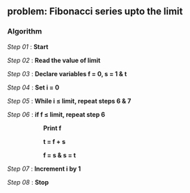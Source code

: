 ## problem: Fibonacci series upto the limit

### Algorithm

*Step 01* : **Start**

*Step 02* : **Read the value of limit**

*Step 03* : **Declare variables f = 0, s = 1 & t**

*Step 04* : **Set i = 0**

*Step 05* : **While i &le; limit, repeat steps 6 & 7**

*Step 06* : **if f &le; limit, repeat step 6**

&nbsp;&nbsp;&nbsp;&nbsp;&nbsp;&nbsp;&nbsp;&nbsp;&nbsp;&nbsp;&nbsp;&nbsp;&nbsp;&nbsp;&nbsp;&nbsp;&nbsp;&nbsp;&nbsp;&nbsp;&nbsp;**Print f**

&nbsp;&nbsp;&nbsp;&nbsp;&nbsp;&nbsp;&nbsp;&nbsp;&nbsp;&nbsp;&nbsp;&nbsp;&nbsp;&nbsp;&nbsp;&nbsp;&nbsp;&nbsp;&nbsp;&nbsp;&nbsp;**t = f + s**

&nbsp;&nbsp;&nbsp;&nbsp;&nbsp;&nbsp;&nbsp;&nbsp;&nbsp;&nbsp;&nbsp;&nbsp;&nbsp;&nbsp;&nbsp;&nbsp;&nbsp;&nbsp;&nbsp;&nbsp;&nbsp;**f = s & s = t**

*Step 07* : **Increment i by 1**

*Step 08* : **Stop**